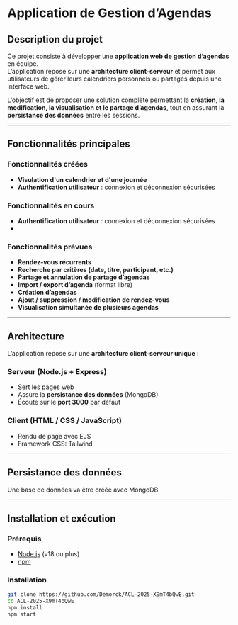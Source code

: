 # Application de Gestion d’Agendas

## Description du projet
Ce projet consiste à développer une **application web de gestion d’agendas** en équipe.  
L’application repose sur une **architecture client-serveur** et permet aux utilisateurs de gérer leurs calendriers personnels ou partagés depuis une interface web.

L’objectif est de proposer une solution complète permettant la **création, la modification, la visualisation et le partage d’agendas**, tout en assurant la **persistance des données** entre les sessions.

---

## Fonctionnalités principales

### Fonctionnalités créées
- **Visulation d'un calendrier et d'une journée**
- **Authentification utilisateur** : connexion et déconnexion sécurisées  

### Fonctionnalités en cours
- **Authentification utilisateur** : connexion et déconnexion sécurisées
- 
### Fonctionnalités prévues
- **Rendez-vous récurrents**
- **Recherche par critères (date, titre, participant, etc.)**
- **Partage et annulation de partage d’agendas**
- **Import / export d’agenda** (format libre)
- **Création d’agendas**  
- **Ajout / suppression / modification de rendez-vous**  
- **Visualisation simultanée de plusieurs agendas**

---

## Architecture

L’application repose sur une **architecture client-serveur unique** :

### Serveur (Node.js + Express)
- Sert les pages web  
- Assure la **persistance des données** (MongoDB)  
- Écoute sur le **port 3000** par défaut

### Client (HTML / CSS / JavaScript)
- Rendu de page avec EJS
- Framework CSS: Tailwind

---

## Persistance des données
Une base de données va être créée avec MongoDB

---

## Installation et exécution

### Prérequis
- [Node.js](https://nodejs.org/) (v18 ou plus)
- [npm](https://www.npmjs.com/)

### Installation
```bash
git clone https://github.com/Demorck/ACL-2025-X9mT4bQwE.git
cd ACL-2025-X9mT4bQwE
npm install
npm start
```

